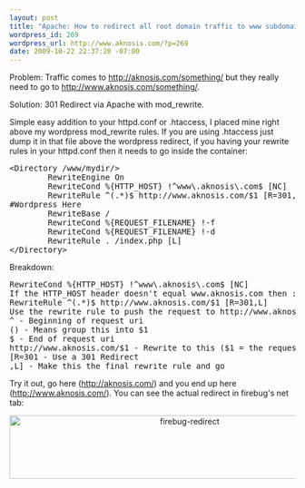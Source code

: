 ```yaml
--- 
layout: post
title: "Apache: How to redirect all root domain traffic to www subdomain"
wordpress_id: 269
wordpress_url: http://www.aknosis.com/?p=269
date: 2009-10-22 22:37:20 -07:00
---
```

Problem: Traffic comes to http://aknosis.com/something/ but they really need to go to http://www.aknosis.com/something/.

Solution: 301 Redirect via Apache with mod_rewrite.

Simple easy addition to your httpd.conf or .htaccess, I placed mine right above my wordpress mod_rewrite rules. If you are using .htaccess just dump it in that file above the wordpress redirect, if you having your rewrite rules in your httpd.conf then it needs to go inside the  container:
<pre>&lt;Directory /www/mydir/&gt;
        RewriteEngine On
        RewriteCond %{HTTP_HOST} !^www\.aknosis\.com$ [NC]
        RewriteRule ^(.*)$ http://www.aknosis.com/$1 [R=301,L]
#Wordpress Here
        RewriteBase /
        RewriteCond %{REQUEST_FILENAME} !-f
        RewriteCond %{REQUEST_FILENAME} !-d
        RewriteRule . /index.php [L]
&lt;/Directory&gt;
</pre>
Breakdown:
<pre>RewriteCond %{HTTP_HOST} !^www\.aknosis\.com$ [NC]
If the HTTP_HOST header doesn't equal www.aknosis.com then :
RewriteRule ^(.*)$ http://www.aknosis.com/$1 [R=301,L]
Use the rewrite rule to push the request to http://www.aknosis.com/
^ - Beginning of request uri
() - Means group this into $1
$ - End of request uri
http://www.aknosis.com/$1 - Rewrite to this ($1 = the request uri)
[R=301 - Use a 301 Redirect
,L] - Make this the final rewrite rule and go</pre>
Try it out, go here (<a href="http://aknosis.com/">http://aknosis.com/</a>) and you end up here (<a href="http://www.aknosis.com/">http://www.aknosis.com/</a>). You can see the actual redirect in firebug's net tab:
<p style="text-align: center;"><a href="http://www.aknosis.com/akwp/wp-content/uploads/2009/10/firebug-redirect.jpg"><img class="size-full wp-image-272 aligncenter" title="firebug-redirect" src="http://www.aknosis.com/akwp/wp-content/uploads/2009/10/firebug-redirect.jpg" alt="firebug-redirect" width="619" height="112" /></a></p>
